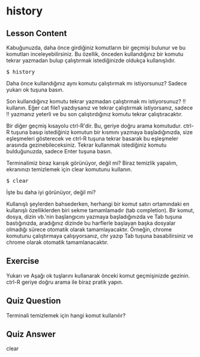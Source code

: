 # history

## Lesson Content

Kabuğunuzda, daha önce girdiğiniz komutların bir geçmişi bulunur ve bu komutları inceleyebilirsiniz. Bu özellik, önceden kullandığınız bir komutu tekrar yazmadan bulup çalıştırmak istediğinizde oldukça kullanışlıdır.

<pre>$ history</pre>

Daha önce kullandığınız aynı komutu çalıştırmak mı istiyorsunuz? Sadece yukarı ok tuşuna basın.

Son kullandığınız komutu tekrar yazmadan çalıştırmak mı istiyorsunuz? !! kullanın. Eğer cat file1 yazdıysanız ve tekrar çalıştırmak istiyorsanız, sadece !! yazmanız yeterli ve bu son çalıştırdığınız komutu tekrar çalıştıracaktır.

Bir diğer geçmiş kısayolu ctrl-R'dir. Bu, geriye doğru arama komutudur. ctrl-R tuşuna basıp istediğiniz komutun bir kısmını yazmaya başladığınızda, size eşleşmeleri gösterecek ve ctrl-R tuşuna tekrar basarak bu eşleşmeler arasında gezinebileceksiniz. Tekrar kullanmak istediğiniz komutu bulduğunuzda, sadece Enter tuşuna basın.

Terminalimiz biraz karışık görünüyor, değil mi? Biraz temizlik yapalım, ekranınızı temizlemek için clear komutunu kullanın.

<pre>$ clear</pre>

İşte bu daha iyi görünüyor, değil mi?

Kullanışlı şeylerden bahsederken, herhangi bir komut satırı ortamındaki en kullanışlı özelliklerden biri sekme tamamlamadır (tab completion). Bir komut, dosya, dizin vb.'nin başlangıcını yazmaya başladığınızda ve Tab tuşuna bastığınızda, aradığınız dizinde bu harflerle başlayan başka dosyalar olmadığı sürece otomatik olarak tamamlayacaktır. Örneğin, chrome komutunu çalıştırmaya çalışıyorsanız, chr yazıp Tab tuşuna basabilirsiniz ve chrome olarak otomatik tamamlanacaktır.

## Exercise

Yukarı ve Aşağı ok tuşlarını kullanarak önceki komut geçmişinizde gezinin. ctrl-R geriye doğru arama ile biraz pratik yapın.

## Quiz Question

Terminali temizlemek için hangi komut kullanılır?

## Quiz Answer

clear